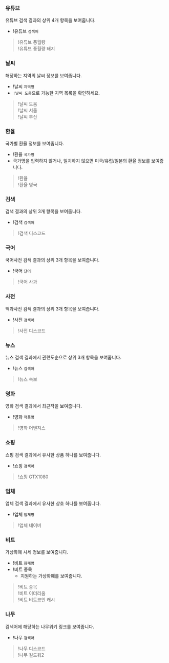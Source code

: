 ### 유튜브
유튜브 검색 결과의 상위 4개 항목을 보여줍니다.
- !유튜브 <code>검색어</code>

> !유튜브 풍월량 <br />
> !유튜브 풍월량 돼지


### 날씨
해당하는 지역의 날씨 정보를 보여줍니다.
- !날씨 <code>지역명</code>
- `!날씨 도움`으로 가능한 지역 목록을 확인하세요.

> !날씨 도움 <br />
> !날씨 서울 <br />
> !날씨 부산


### 환율
국가별 환율 정보를 보여줍니다.
- !환율 <code>국가명</code>
- 국가명을 입력하지 않거나, 일치하지 않으면 미국/유럽/일본의 환율 정보를 보여줍니다.

> !환율 <br />
> !환율 영국


### 검색
검색 결과의 상위 3개 항목을 보여줍니다.
- !검색 <code>검색어</code>

> !검색 디스코드


### 국어
국어사전 검색 결과의 상위 3개 항목을 보여줍니다.
- !국어 <code>단어</code>

> !국어 사과


### 사전
백과사전 검색 결과의 상위 3개 항목을 보여줍니다.
- !사전 <code>검색어</code>

> !사전 디스코드


### 뉴스
뉴스 검색 결과에서 관련도순으로 상위 3개 항목을 보여줍니다.
- !뉴스 <code>검색어</code>

> !뉴스 속보


### 영화
영화 검색 결과에서 최근작을 보여줍니다.
- !영화 <code>작품명</code>

> !영화 어벤져스


### 쇼핑
쇼핑 검색 결과에서 유사한 상품 하나를 보여줍니다.
- !쇼핑 <code>검색어</code>

> !쇼핑 GTX1080


### 업체
업체 검색 결과에서 유사한 상호 하나를 보여줍니다.
- !업체 <code>업체명</code>

> !업체 네이버


### 비트
가상화폐 시세 정보를 보여줍니다.
- !비트 <code>화폐명</code>
- !비트 종목
  - 지원하는 가상화폐를 보여줍니다.

> !비트 종목 <br />
> !비트 이더리움 <br />
> !비트 비트코인 캐시


### 나무
검색어에 해당하는 나무위키 링크를 보여줍니다.
- !나무 <code>검색어</code>

> !나무 디스코드 <br />
> !나무 길드워2
